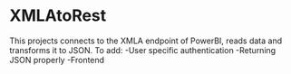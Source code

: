 # XMLAtoRest
This projects connects to the XMLA endpoint of PowerBI, reads data and transforms it to JSON. To add:
-User specific authentication
-Returning JSON properly
-Frontend
